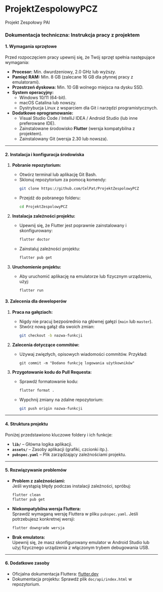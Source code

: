 # ProjektZespolowyPCZ
Projekt Zespołowy PAI 

### Dokumentacja techniczna: Instrukcja pracy z projektem

#### **1. Wymagania sprzętowe**
Przed rozpoczęciem pracy upewnij się, że Twój sprzęt spełnia następujące wymagania:

- **Procesor:** Min. dwurdzeniowy, 2.0 GHz lub wyższy.
- **Pamięć RAM:** Min. 8 GB (zalecane 16 GB dla płynnej pracy z emulatorami).
- **Przestrzeń dyskowa:** Min. 10 GB wolnego miejsca na dysku SSD.
- **System operacyjny:**
  - Windows 10/11 (64-bit).
  - macOS Catalina lub nowszy.
  - Dystrybucja Linux z wsparciem dla Git i narzędzi programistycznych.
- **Dodatkowe oprogramowanie:**
  - Visual Studio Code / IntelliJ IDEA / Android Studio (lub inne preferowane IDE).
  - Zainstalowane środowisko **Flutter** (wersja kompatybilna z projektem).
  - Zainstalowany Git (wersja 2.30 lub nowsza).

---

#### **2. Instalacja i konfiguracja środowiska**
1. **Pobranie repozytorium:**
   - Otwórz terminal lub aplikację Git Bash.
   - Sklonuj repozytorium za pomocą komendy:
     ```bash
     git clone https://github.com/CelPat/ProjektZespolowyPCZ
     ```
   - Przejdź do pobranego folderu:
     ```bash
     cd ProjektZespolowyPCZ
     ```

2. **Instalacja zależności projektu:**
   - Upewnij się, że Flutter jest poprawnie zainstalowany i skonfigurowany:
     ```bash
     flutter doctor
     ```
   - Zainstaluj zależności projektu:
     ```bash
     flutter pub get
     ```

3. **Uruchomienie projektu:**
   - Aby uruchomić aplikację na emulatorze lub fizycznym urządzeniu, użyj:
     ```bash
     flutter run
     ```

#### **3. Zalecenia dla deweloperów**
1. **Praca na gałęziach:**
   - Nigdy nie pracuj bezpośrednio na głównej gałęzi (`main` lub `master`).
   - Stwórz nową gałąź dla swoich zmian:
     ```bash
     git checkout -b nazwa-funkcji
     ```

2. **Zalecenia dotyczące commitów:**
   - Używaj zwięzłych, opisowych wiadomości commitów. Przykład:
     ```
     git commit -m "Dodano funkcję logowania użytkowników"
     ```

3. **Przygotowanie kodu do Pull Requesta:**
   - Sprawdź formatowanie kodu:
     ```bash
     flutter format .
     ```
   - Wypchnij zmiany na zdalne repozytorium:
     ```bash
     git push origin nazwa-funkcji

     
---

#### **4. Struktura projektu**
Poniżej przedstawiono kluczowe foldery i ich funkcje:
- **`lib/`** – Główna logika aplikacji.
- **`assets/`** – Zasoby aplikacji (grafiki, czcionki itp.).
- **`pubspec.yaml`** – Plik zarządzający zależnościami projektu.

---

#### **5. Rozwiązywanie problemów**
- **Problem z zależnościami:**  
  Jeśli wystąpią błędy podczas instalacji zależności, spróbuj:  
  ```bash
  flutter clean
  flutter pub get
  ```

- **Niekompatybilna wersja Fluttera:**  
  Sprawdź wymaganą wersję Fluttera w pliku `pubspec.yaml`. Jeśli potrzebujesz konkretnej wersji:
  ```bash
  flutter downgrade wersja
  ```

- **Brak emulatora:**  
  Upewnij się, że masz skonfigurowany emulator w Android Studio lub użyj fizycznego urządzenia z włączonym trybem debugowania USB.

---

#### **6. Dodatkowe zasoby**
- Oficjalna dokumentacja Fluttera: [flutter.dev](https://flutter.dev)
- Dokumentacja projektu: Sprawdź plik `doc/api/index.html` w repozytorium.
